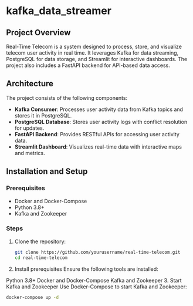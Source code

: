 # kafka_data_streamer
## Project Overview
Real-Time Telecom is a system designed to process, store, and visualize telecom user activity in real time. It leverages Kafka for data streaming, PostgreSQL for data storage, and Streamlit for interactive dashboards. The project also includes a FastAPI backend for API-based data access.
## Architecture
The project consists of the following components:
- **Kafka Consumer**: Processes user activity data from Kafka topics and stores it in PostgreSQL.
- **PostgreSQL Database**: Stores user activity logs with conflict resolution for updates.
- **FastAPI Backend**: Provides RESTful APIs for accessing user activity data.
- **Streamlit Dashboard**: Visualizes real-time data with interactive maps and metrics.

## Installation and Setup

### Prerequisites
- Docker and Docker-Compose
- Python 3.8+
- Kafka and Zookeeper

### Steps
1. Clone the repository:
   ```bash
   git clone https://github.com/yourusername/real-time-telecom.git
   cd real-time-telecom
2. Install prerequisites
Ensure the following tools are installed:

Python 3.8+
Docker and Docker-Compose
Kafka and Zookeeper
3. Start Kafka and Zookeeper
Use Docker-Compose to start Kafka and Zookeeper:
   ```bash
   docker-compose up -d
